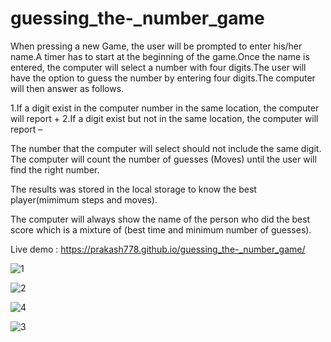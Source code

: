 # guessing_the-_number_game

When pressing a new Game, the user will be prompted to enter his/her name.A timer has to start at the beginning of the game.Once the name is entered, the computer will select a number with four digits.The user will have the option to guess the number by entering four digits.The computer will then answer as follows.

1.If a digit exist in the computer number in the same location, the computer will report +
2.If a digit exist but not in the same location, the computer will report –

The number that the computer will select should not include the same digit. The computer will count the number of guesses (Moves) until the user will find the right number.

The results was stored in the local storage to know the best player(mimimum steps and moves).

The computer will always show the name of the person who did the best score which is a mixture of (best time and minimum number of guesses).

Live demo : https://prakash778.github.io/guessing_the-_number_game/

![1](https://github.com/user-attachments/assets/6ddfd64e-d73a-49cf-8295-502b91922c8f)


![2](https://github.com/user-attachments/assets/82f118c5-7902-471b-8c24-53768c55bc1d)


![4](https://github.com/user-attachments/assets/e39403b6-b2fe-4de9-8587-ff61f92077f5)

![3](https://github.com/user-attachments/assets/0dac03ac-5f3d-4336-a071-45731fd1f6c5)

